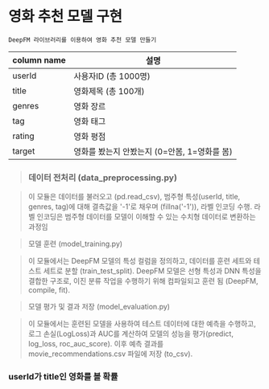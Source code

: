 # 영화 추천 모델 구현

<pre><code>DeepFM 라이브러리를 이용하여 영화 추천 모델 만들기</code></pre>


|column name|설명|
|---	|---	|
|userId|사용자ID (총 1000명)|
|title|영화제목 (총 100개)|
|genres|영화 장르|
|tag|영화 태그|
|rating|영화 평점|
|target|영화를 봤는지 안봤는지 (0=안봄, 1=영화를 봄)|


> ### 데이터 전처리 (data_preprocessing.py)

  > 이 모듈은 데이터를 불러오고 (pd.read_csv), 범주형 특성(userId, title, genres, tag)에 대해 결측값을 '-1'로 채우며 (fillna('-1')), 라벨 인코딩 수행. 라벨 인코딩은 범주형 데이터를 모델이 이해할 수 있는 수치형 데이터로 변환하는 과정임

> 모델 훈련 (model_training.py)

  > 이 모듈에서는 DeepFM 모델의 특성 컬럼을 정의하고, 데이터를 훈련 세트와 테스트 세트로 분할 (train_test_split). DeepFM 모델은 선형 특성과 DNN 특성을 결합한 구조로, 이진 분류 작업을 수행하기 위해 컴파일되고 훈련 됨 (DeepFM, compile, fit).

> 모델 평가 및 결과 저장 (model_evaluation.py)

  > 이 모듈에서는 훈련된 모델을 사용하여 테스트 데이터에 대한 예측을 수행하고, 로그 손실(LogLoss)과 AUC를 계산하여 모델의 성능을 평가(predict, log_loss, roc_auc_score). 이후 예측 결과를 movie_recommendations.csv 파일에 저장 (to_csv).

### userId가 title인 영화를 볼 확률
